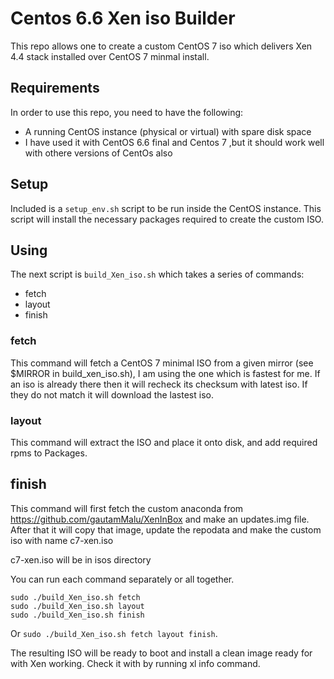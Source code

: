 # Centos 6.6 Xen iso Builder

This repo allows one to create a custom CentOS 7 iso which delivers Xen 4.4 stack installed over CentOS 7 minmal install.


## Requirements

In order to use this repo, you need to have the following:

 * A running CentOS instance (physical or virtual) with spare disk space
 * I have used it with CentOS 6.6 final and Centos 7 ,but it should work well with othere versions of CentOs also 

## Setup

Included is a `setup_env.sh` script to be run inside the CentOS instance.  This
script will install the necessary packages required to create the custom ISO.

## Using

The next script is `build_Xen_iso.sh` which takes a series of commands:

 * fetch
 * layout
 * finish

### fetch
This command will fetch a CentOS 7 minimal ISO from a given mirror (see $MIRROR in build_xen_iso.sh), I am using the one which is fastest for me. If an iso is already there then it will recheck its checksum with latest iso. If they do not match it will download the lastest iso.

### layout
This command will extract the ISO and place it onto disk, and add required rpms to Packages.

## finish
This command will first fetch the custom anaconda from https://github.com/gautamMalu/XenInBox and make an updates.img file. After that it will copy that image, update the repodata and make the custom iso with name c7-xen.iso

c7-xen.iso will be in isos directory

You can run each command separately or all together.

```
sudo ./build_Xen_iso.sh fetch
sudo ./build_Xen_iso.sh layout
sudo ./build_Xen_iso.sh finish
```

Or `sudo ./build_Xen_iso.sh fetch layout finish`.

The resulting ISO will be ready to boot and install a clean image ready for
with Xen working. 
Check it with by running xl info command.

